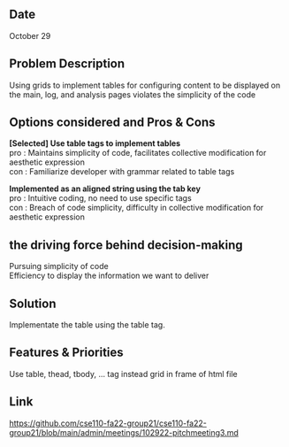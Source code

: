 ## Date 
October 29  

## Problem Description  
Using grids to implement tables for configuring content to be displayed on the main, log, and analysis pages violates the simplicity of the code   

## Options considered and Pros & Cons  
**[Selected] Use table tags to implement tables**  
pro : Maintains simplicity of code, facilitates collective modification for aesthetic expression  
con : Familiarize developer with grammar related to table tags  

**Implemented as an aligned string using the tab key**  
pro : Intuitive coding, no need to use specific tags  
con : Breach of code simplicity, difficulty in collective modification for aesthetic expression  

## the driving force behind decision-making  
Pursuing simplicity of code  
Efficiency to display the information we want to deliver  

## Solution
Implementate the table using the table tag.

## Features & Priorities
Use table, thead, tbody, ... tag instead grid in frame of html file 

## Link
https://github.com/cse110-fa22-group21/cse110-fa22-group21/blob/main/admin/meetings/102922-pitchmeeting3.md

